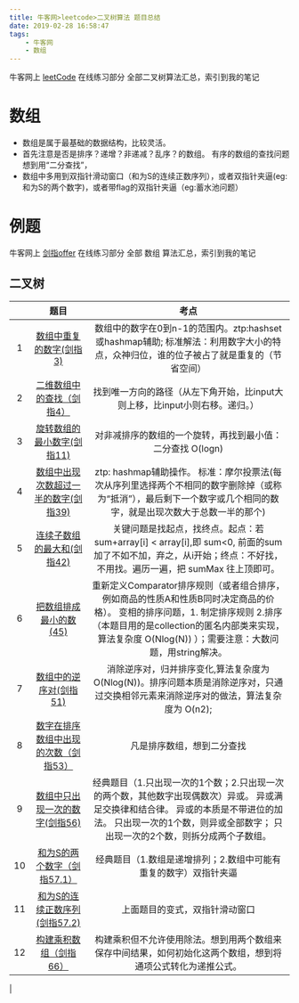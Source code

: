 ```yaml
---
title: 牛客网>leetcode>二叉树算法 题目总结
date: 2019-02-28 16:58:47
tags:
	- 牛客网
    - 数组
---
```


牛客网上 [leetCode](https://www.nowcoder.com/ta/leetcode) 在线练习部分 全部二叉树算法汇总，索引到我的笔记

# 数组
- 数组是属于最基础的数据结构，比较灵活。
- 首先注意是否是排序？递增？非递减？乱序？的数组。 有序的数组的查找问题想到用“二分查找”，
- 数组中多用到双指针滑动窗口（和为S的连续正数序列），或者双指针夹逼(eg:和为S的两个数字)，或者带flag的双指针夹逼（eg:蓄水池问题）

# 例题
牛客网上 [剑指offer](https://www.nowcoder.com/ta/coding-interviews) 在线练习部分 全部 数组 算法汇总，索引到我的笔记

## 二叉树

| | 题目 | 考点 |
|:-----------:| :-------------:|:-------------:|
| 1 |  [数组中重复的数字(剑指3)](https://www.nowcoder.com/profile/1923750/note/detail/324621?tags=%E6%95%B0%E7%BB%84)  | 数组中的数字在0到n-1的范围内。ztp:hashset或hashmap辅助;  标准解法：利用数字大小的特点，众神归位，谁的位子被占了就是重复的（节省空间） | 
| 2 | [二维数组中的查找（剑指4）](https://www.nowcoder.com/profile/1923750/note/detail/307089?tags=%E6%95%B0%E7%BB%84)	 | 找到唯一方向的路径（从左下角开始，比input大则上移，比input小则右移。递归。）| 
| 3 | [旋转数组的最小数字(剑指11)](https://www.nowcoder.com/profile/1923750/note/detail/307177?tags=%E6%95%B0%E7%BB%84) | 对非减排序的数组的一个旋转，再找到最小值：二分查找 O(logn)| 
| 4 | [数组中出现次数超过一半的数字(剑指39)](https://www.nowcoder.com/profile/1923750/note/detail/316936?tags=%E6%95%B0%E7%BB%84)	 | ztp: hashmap辅助操作。 标准：摩尔投票法(每次从序列里选择两个不相同的数字删除掉（或称为“抵消”），最后剩下一个数字或几个相同的数字，就是出现次数大于总数一半的那个) | 
| 5 | [连续子数组的最大和(剑指42)](https://www.nowcoder.com/profile/1923750/note/detail/316964?tags=%E6%95%B0%E7%BB%84)	 | 关键问题是找起点，找终点。起点：若 sum+array[i] < array[i],即 sum<0, 前面的sum 加了不如不加，弃之，从i开始；终点：不好找，不用找。遍历一遍，把 sumMax 往上顶即可。 | 
| 6 | [把数组排成最小的数(45)](https://www.nowcoder.com/profile/1923750/note/detail/317008?tags=%E6%95%B0%E7%BB%84)	 | 重新定义Comparator排序规则（或者组合排序，例如商品的性质A和性质B同时决定商品的价格）。 变相的排序问题，1. 制定排序规则 2.排序（本题目用的是collection的匿名内部类来实现，算法复杂度 O(Nlog(N)) ）；需要注意：大数问题，用string解决。 | 
| 7 | [数组中的逆序对(剑指51)](https://www.nowcoder.com/profile/1923750/note/detail/317038?tags=%E6%95%B0%E7%BB%84)	 |消除逆序对，归并排序变化,算法复杂度为O(Nlog(N))。排序问题本质是消除逆序对，只通过交换相邻元素来消除逆序对的做法，算法复杂度为 O(n2);| 
| 8 | [数字在排序数组中出现的次数（剑指53）](https://www.nowcoder.com/profile/1923750/note/detail/322863?tags=%E6%95%B0%E7%BB%84)	 | 凡是排序数组，想到二分查找 | 
| 9| [数组中只出现一次的数字(剑指56)](https://www.nowcoder.com/profile/1923750/note/detail/323118?tags=%E6%95%B0%E7%BB%84) |	经典题目（1.只出现一次的1个数；2.只出现一次的两个数，其他数字出现偶数次）异或。 异或满足交换律和结合律。 异或的本质是不带进位的加法。 只出现一次的1个数，则异或全部数字； 只出现一次的2个数，则拆分成两个子数组。| 
| 10 | [和为S的两个数字（剑指57.1）](https://www.nowcoder.com/profile/1923750/note/detail/323206?tags=%E6%95%B0%E7%BB%84) |	经典题目（1.数组是递增排列；2.数组中可能有重复的数字）双指针夹逼| 
| 11 | [和为S的连续正数序列(剑指57.2)](https://www.nowcoder.com/profile/1923750/note/detail/323188?tags=%E6%95%B0%E7%BB%84)	 | 上面题目的变式，双指针滑动窗口| 
| 12	| [构建乘积数组（剑指66）](https://www.nowcoder.com/profile/1923750/note/detail/324691?tags=%E6%95%B0%E7%BB%84)	| 构建乘积但不允许使用除法。想到用两个数组来保存中间结果，如何初始化这两个数组，想到将通项公式转化为递推公式。|
|
